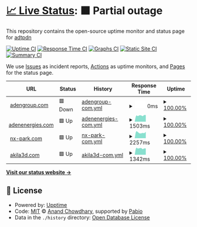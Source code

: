 # [📈 Live Status](https://adtpdn.github.io/status): <!--live status--> **🟧 Partial outage**

This repository contains the open-source uptime monitor and status page for [adtpdn](https://adtpdn.github.io/status)

[![Uptime CI](https://github.com/adtpdn/status/workflows/Uptime%20CI/badge.svg)](https://github.com/adtpdn/status/actions?query=workflow%3A%22Uptime+CI%22)
[![Response Time CI](https://github.com/adtpdn/status/workflows/Response%20Time%20CI/badge.svg)](https://github.com/adtpdn/status/actions?query=workflow%3A%22Response+Time+CI%22)
[![Graphs CI](https://github.com/adtpdn/status/workflows/Graphs%20CI/badge.svg)](https://github.com/adtpdn/status/actions?query=workflow%3A%22Graphs+CI%22)
[![Static Site CI](https://github.com/adtpdn/status/workflows/Static%20Site%20CI/badge.svg)](https://github.com/adtpdn/status/actions?query=workflow%3A%22Static+Site+CI%22)
[![Summary CI](https://github.com/adtpdn/status/workflows/Summary%20CI/badge.svg)](https://github.com/adtpdn/status/actions?query=workflow%3A%22Summary+CI%22)

We use [Issues](https://github.com/adtpdn/status/issues) as incident reports, [Actions](https://github.com/adtpdn/status/actions) as uptime monitors, and [Pages](https://adtpdn.github.io/status) for the status page.

<!--start: status pages-->
<!-- This summary is generated by Upptime (https://github.com/upptime/upptime) -->
<!-- Do not edit this manually, your changes will be overwritten -->
<!-- prettier-ignore -->
| URL | Status | History | Response Time | Uptime |
| --- | ------ | ------- | ------------- | ------ |
| <img alt="" src="https://icons.duckduckgo.com/ip3/www.adengroup.com.ico" height="13"> [adengroup.com](https://www.adengroup.com) | 🟥 Down | [adengroup-com.yml](https://github.com/adtpdn/status/commits/HEAD/history/adengroup-com.yml) | <details><summary><img alt="Response time graph" src="./graphs/adengroup-com/response-time-week.png" height="20"> 0ms</summary><br><a href="https://adtpdn.github.io/status/history/adengroup-com"><img alt="Response time 0" src="https://img.shields.io/endpoint?url=https%3A%2F%2Fraw.githubusercontent.com%2Fadtpdn%2Fstatus%2FHEAD%2Fapi%2Fadengroup-com%2Fresponse-time.json"></a><br><a href="https://adtpdn.github.io/status/history/adengroup-com"><img alt="24-hour response time 0" src="https://img.shields.io/endpoint?url=https%3A%2F%2Fraw.githubusercontent.com%2Fadtpdn%2Fstatus%2FHEAD%2Fapi%2Fadengroup-com%2Fresponse-time-day.json"></a><br><a href="https://adtpdn.github.io/status/history/adengroup-com"><img alt="7-day response time 0" src="https://img.shields.io/endpoint?url=https%3A%2F%2Fraw.githubusercontent.com%2Fadtpdn%2Fstatus%2FHEAD%2Fapi%2Fadengroup-com%2Fresponse-time-week.json"></a><br><a href="https://adtpdn.github.io/status/history/adengroup-com"><img alt="30-day response time 0" src="https://img.shields.io/endpoint?url=https%3A%2F%2Fraw.githubusercontent.com%2Fadtpdn%2Fstatus%2FHEAD%2Fapi%2Fadengroup-com%2Fresponse-time-month.json"></a><br><a href="https://adtpdn.github.io/status/history/adengroup-com"><img alt="1-year response time 0" src="https://img.shields.io/endpoint?url=https%3A%2F%2Fraw.githubusercontent.com%2Fadtpdn%2Fstatus%2FHEAD%2Fapi%2Fadengroup-com%2Fresponse-time-year.json"></a></details> | <details><summary><a href="https://adtpdn.github.io/status/history/adengroup-com">100.00%</a></summary><a href="https://adtpdn.github.io/status/history/adengroup-com"><img alt="All-time uptime 100.00%" src="https://img.shields.io/endpoint?url=https%3A%2F%2Fraw.githubusercontent.com%2Fadtpdn%2Fstatus%2FHEAD%2Fapi%2Fadengroup-com%2Fuptime.json"></a><br><a href="https://adtpdn.github.io/status/history/adengroup-com"><img alt="24-hour uptime 100.00%" src="https://img.shields.io/endpoint?url=https%3A%2F%2Fraw.githubusercontent.com%2Fadtpdn%2Fstatus%2FHEAD%2Fapi%2Fadengroup-com%2Fuptime-day.json"></a><br><a href="https://adtpdn.github.io/status/history/adengroup-com"><img alt="7-day uptime 100.00%" src="https://img.shields.io/endpoint?url=https%3A%2F%2Fraw.githubusercontent.com%2Fadtpdn%2Fstatus%2FHEAD%2Fapi%2Fadengroup-com%2Fuptime-week.json"></a><br><a href="https://adtpdn.github.io/status/history/adengroup-com"><img alt="30-day uptime 100.00%" src="https://img.shields.io/endpoint?url=https%3A%2F%2Fraw.githubusercontent.com%2Fadtpdn%2Fstatus%2FHEAD%2Fapi%2Fadengroup-com%2Fuptime-month.json"></a><br><a href="https://adtpdn.github.io/status/history/adengroup-com"><img alt="1-year uptime 100.00%" src="https://img.shields.io/endpoint?url=https%3A%2F%2Fraw.githubusercontent.com%2Fadtpdn%2Fstatus%2FHEAD%2Fapi%2Fadengroup-com%2Fuptime-year.json"></a></details>
| <img alt="" src="https://icons.duckduckgo.com/ip3/www.adenenergies.com.ico" height="13"> [adenenergies.com](https://www.adenenergies.com) | 🟩 Up | [adenenergies-com.yml](https://github.com/adtpdn/status/commits/HEAD/history/adenenergies-com.yml) | <details><summary><img alt="Response time graph" src="./graphs/adenenergies-com/response-time-week.png" height="20"> 1503ms</summary><br><a href="https://adtpdn.github.io/status/history/adenenergies-com"><img alt="Response time 1482" src="https://img.shields.io/endpoint?url=https%3A%2F%2Fraw.githubusercontent.com%2Fadtpdn%2Fstatus%2FHEAD%2Fapi%2Fadenenergies-com%2Fresponse-time.json"></a><br><a href="https://adtpdn.github.io/status/history/adenenergies-com"><img alt="24-hour response time 1589" src="https://img.shields.io/endpoint?url=https%3A%2F%2Fraw.githubusercontent.com%2Fadtpdn%2Fstatus%2FHEAD%2Fapi%2Fadenenergies-com%2Fresponse-time-day.json"></a><br><a href="https://adtpdn.github.io/status/history/adenenergies-com"><img alt="7-day response time 1503" src="https://img.shields.io/endpoint?url=https%3A%2F%2Fraw.githubusercontent.com%2Fadtpdn%2Fstatus%2FHEAD%2Fapi%2Fadenenergies-com%2Fresponse-time-week.json"></a><br><a href="https://adtpdn.github.io/status/history/adenenergies-com"><img alt="30-day response time 1456" src="https://img.shields.io/endpoint?url=https%3A%2F%2Fraw.githubusercontent.com%2Fadtpdn%2Fstatus%2FHEAD%2Fapi%2Fadenenergies-com%2Fresponse-time-month.json"></a><br><a href="https://adtpdn.github.io/status/history/adenenergies-com"><img alt="1-year response time 1482" src="https://img.shields.io/endpoint?url=https%3A%2F%2Fraw.githubusercontent.com%2Fadtpdn%2Fstatus%2FHEAD%2Fapi%2Fadenenergies-com%2Fresponse-time-year.json"></a></details> | <details><summary><a href="https://adtpdn.github.io/status/history/adenenergies-com">100.00%</a></summary><a href="https://adtpdn.github.io/status/history/adenenergies-com"><img alt="All-time uptime 100.00%" src="https://img.shields.io/endpoint?url=https%3A%2F%2Fraw.githubusercontent.com%2Fadtpdn%2Fstatus%2FHEAD%2Fapi%2Fadenenergies-com%2Fuptime.json"></a><br><a href="https://adtpdn.github.io/status/history/adenenergies-com"><img alt="24-hour uptime 100.00%" src="https://img.shields.io/endpoint?url=https%3A%2F%2Fraw.githubusercontent.com%2Fadtpdn%2Fstatus%2FHEAD%2Fapi%2Fadenenergies-com%2Fuptime-day.json"></a><br><a href="https://adtpdn.github.io/status/history/adenenergies-com"><img alt="7-day uptime 100.00%" src="https://img.shields.io/endpoint?url=https%3A%2F%2Fraw.githubusercontent.com%2Fadtpdn%2Fstatus%2FHEAD%2Fapi%2Fadenenergies-com%2Fuptime-week.json"></a><br><a href="https://adtpdn.github.io/status/history/adenenergies-com"><img alt="30-day uptime 100.00%" src="https://img.shields.io/endpoint?url=https%3A%2F%2Fraw.githubusercontent.com%2Fadtpdn%2Fstatus%2FHEAD%2Fapi%2Fadenenergies-com%2Fuptime-month.json"></a><br><a href="https://adtpdn.github.io/status/history/adenenergies-com"><img alt="1-year uptime 100.00%" src="https://img.shields.io/endpoint?url=https%3A%2F%2Fraw.githubusercontent.com%2Fadtpdn%2Fstatus%2FHEAD%2Fapi%2Fadenenergies-com%2Fuptime-year.json"></a></details>
| <img alt="" src="https://icons.duckduckgo.com/ip3/www.nx-park.com.ico" height="13"> [nx-park.com](https://www.nx-park.com) | 🟩 Up | [nx-park-com.yml](https://github.com/adtpdn/status/commits/HEAD/history/nx-park-com.yml) | <details><summary><img alt="Response time graph" src="./graphs/nx-park-com/response-time-week.png" height="20"> 2257ms</summary><br><a href="https://adtpdn.github.io/status/history/nx-park-com"><img alt="Response time 2035" src="https://img.shields.io/endpoint?url=https%3A%2F%2Fraw.githubusercontent.com%2Fadtpdn%2Fstatus%2FHEAD%2Fapi%2Fnx-park-com%2Fresponse-time.json"></a><br><a href="https://adtpdn.github.io/status/history/nx-park-com"><img alt="24-hour response time 2789" src="https://img.shields.io/endpoint?url=https%3A%2F%2Fraw.githubusercontent.com%2Fadtpdn%2Fstatus%2FHEAD%2Fapi%2Fnx-park-com%2Fresponse-time-day.json"></a><br><a href="https://adtpdn.github.io/status/history/nx-park-com"><img alt="7-day response time 2257" src="https://img.shields.io/endpoint?url=https%3A%2F%2Fraw.githubusercontent.com%2Fadtpdn%2Fstatus%2FHEAD%2Fapi%2Fnx-park-com%2Fresponse-time-week.json"></a><br><a href="https://adtpdn.github.io/status/history/nx-park-com"><img alt="30-day response time 2055" src="https://img.shields.io/endpoint?url=https%3A%2F%2Fraw.githubusercontent.com%2Fadtpdn%2Fstatus%2FHEAD%2Fapi%2Fnx-park-com%2Fresponse-time-month.json"></a><br><a href="https://adtpdn.github.io/status/history/nx-park-com"><img alt="1-year response time 2035" src="https://img.shields.io/endpoint?url=https%3A%2F%2Fraw.githubusercontent.com%2Fadtpdn%2Fstatus%2FHEAD%2Fapi%2Fnx-park-com%2Fresponse-time-year.json"></a></details> | <details><summary><a href="https://adtpdn.github.io/status/history/nx-park-com">100.00%</a></summary><a href="https://adtpdn.github.io/status/history/nx-park-com"><img alt="All-time uptime 100.00%" src="https://img.shields.io/endpoint?url=https%3A%2F%2Fraw.githubusercontent.com%2Fadtpdn%2Fstatus%2FHEAD%2Fapi%2Fnx-park-com%2Fuptime.json"></a><br><a href="https://adtpdn.github.io/status/history/nx-park-com"><img alt="24-hour uptime 100.00%" src="https://img.shields.io/endpoint?url=https%3A%2F%2Fraw.githubusercontent.com%2Fadtpdn%2Fstatus%2FHEAD%2Fapi%2Fnx-park-com%2Fuptime-day.json"></a><br><a href="https://adtpdn.github.io/status/history/nx-park-com"><img alt="7-day uptime 100.00%" src="https://img.shields.io/endpoint?url=https%3A%2F%2Fraw.githubusercontent.com%2Fadtpdn%2Fstatus%2FHEAD%2Fapi%2Fnx-park-com%2Fuptime-week.json"></a><br><a href="https://adtpdn.github.io/status/history/nx-park-com"><img alt="30-day uptime 100.00%" src="https://img.shields.io/endpoint?url=https%3A%2F%2Fraw.githubusercontent.com%2Fadtpdn%2Fstatus%2FHEAD%2Fapi%2Fnx-park-com%2Fuptime-month.json"></a><br><a href="https://adtpdn.github.io/status/history/nx-park-com"><img alt="1-year uptime 100.00%" src="https://img.shields.io/endpoint?url=https%3A%2F%2Fraw.githubusercontent.com%2Fadtpdn%2Fstatus%2FHEAD%2Fapi%2Fnx-park-com%2Fuptime-year.json"></a></details>
| <img alt="" src="https://icons.duckduckgo.com/ip3/www.akila3d.com.ico" height="13"> [akila3d.com](https://www.akila3d.com/) | 🟩 Up | [akila3d-com.yml](https://github.com/adtpdn/status/commits/HEAD/history/akila3d-com.yml) | <details><summary><img alt="Response time graph" src="./graphs/akila3d-com/response-time-week.png" height="20"> 1342ms</summary><br><a href="https://adtpdn.github.io/status/history/akila3d-com"><img alt="Response time 1379" src="https://img.shields.io/endpoint?url=https%3A%2F%2Fraw.githubusercontent.com%2Fadtpdn%2Fstatus%2FHEAD%2Fapi%2Fakila3d-com%2Fresponse-time.json"></a><br><a href="https://adtpdn.github.io/status/history/akila3d-com"><img alt="24-hour response time 1307" src="https://img.shields.io/endpoint?url=https%3A%2F%2Fraw.githubusercontent.com%2Fadtpdn%2Fstatus%2FHEAD%2Fapi%2Fakila3d-com%2Fresponse-time-day.json"></a><br><a href="https://adtpdn.github.io/status/history/akila3d-com"><img alt="7-day response time 1342" src="https://img.shields.io/endpoint?url=https%3A%2F%2Fraw.githubusercontent.com%2Fadtpdn%2Fstatus%2FHEAD%2Fapi%2Fakila3d-com%2Fresponse-time-week.json"></a><br><a href="https://adtpdn.github.io/status/history/akila3d-com"><img alt="30-day response time 1434" src="https://img.shields.io/endpoint?url=https%3A%2F%2Fraw.githubusercontent.com%2Fadtpdn%2Fstatus%2FHEAD%2Fapi%2Fakila3d-com%2Fresponse-time-month.json"></a><br><a href="https://adtpdn.github.io/status/history/akila3d-com"><img alt="1-year response time 1379" src="https://img.shields.io/endpoint?url=https%3A%2F%2Fraw.githubusercontent.com%2Fadtpdn%2Fstatus%2FHEAD%2Fapi%2Fakila3d-com%2Fresponse-time-year.json"></a></details> | <details><summary><a href="https://adtpdn.github.io/status/history/akila3d-com">100.00%</a></summary><a href="https://adtpdn.github.io/status/history/akila3d-com"><img alt="All-time uptime 100.00%" src="https://img.shields.io/endpoint?url=https%3A%2F%2Fraw.githubusercontent.com%2Fadtpdn%2Fstatus%2FHEAD%2Fapi%2Fakila3d-com%2Fuptime.json"></a><br><a href="https://adtpdn.github.io/status/history/akila3d-com"><img alt="24-hour uptime 100.00%" src="https://img.shields.io/endpoint?url=https%3A%2F%2Fraw.githubusercontent.com%2Fadtpdn%2Fstatus%2FHEAD%2Fapi%2Fakila3d-com%2Fuptime-day.json"></a><br><a href="https://adtpdn.github.io/status/history/akila3d-com"><img alt="7-day uptime 100.00%" src="https://img.shields.io/endpoint?url=https%3A%2F%2Fraw.githubusercontent.com%2Fadtpdn%2Fstatus%2FHEAD%2Fapi%2Fakila3d-com%2Fuptime-week.json"></a><br><a href="https://adtpdn.github.io/status/history/akila3d-com"><img alt="30-day uptime 100.00%" src="https://img.shields.io/endpoint?url=https%3A%2F%2Fraw.githubusercontent.com%2Fadtpdn%2Fstatus%2FHEAD%2Fapi%2Fakila3d-com%2Fuptime-month.json"></a><br><a href="https://adtpdn.github.io/status/history/akila3d-com"><img alt="1-year uptime 100.00%" src="https://img.shields.io/endpoint?url=https%3A%2F%2Fraw.githubusercontent.com%2Fadtpdn%2Fstatus%2FHEAD%2Fapi%2Fakila3d-com%2Fuptime-year.json"></a></details>

<!--end: status pages-->

[**Visit our status website →**](https://adtpdn.github.io/status)

## 📄 License

- Powered by: [Upptime](https://github.com/upptime/upptime)
- Code: [MIT](./LICENSE) © [Anand Chowdhary](https://anandchowdhary.com), supported by [Pabio](https://pabio.com)
- Data in the `./history` directory: [Open Database License](https://opendatacommons.org/licenses/odbl/1-0/)
